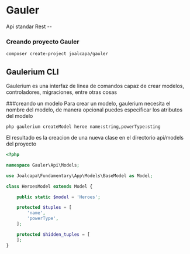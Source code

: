 # Gauler
Api standar Rest --

### Creando proyecto Gauler

```
composer create-project joalcapa/gauler
```

## Gaulerium CLI
Gaulerium es una interfaz de linea de comandos capaz de crear modelos, controladores,
migraciones, entre otras cosas

###creando un modelo
Para crear un modelo, gaulerium necesita el nombre del modelo, de manera opcional
puedes especificar los atributos del modelo
```
php gaulerium createModel heroe name:string,powerType:sting
```

El resultado es la creacion de una nueva clase en el directorio api/models del proyecto

``` php
<?php

namespace Gauler\Api\Models;

use Joalcapa\Fundamentary\App\Models\BaseModel as Model;

class HeroesModel extends Model {

	public static $model = 'Heroes';

	protected $tuples = [
		'name',
		'powerType',
	];

	protected $hidden_tuples = [
	];
}
```